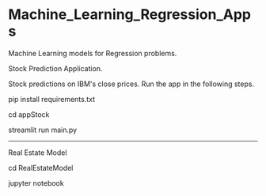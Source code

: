 # Machine_Learning_Regression_Apps
Machine Learning models for Regression problems. 

Stock Prediction Application.

Stock predictions on IBM's close prices. Run the app in the following steps.

pip install requirements.txt

cd appStock

streamlit run main.py

---------------------------------------------------------------------------------
Real Estate Model 

cd RealEstateModel

jupyter notebook

 
